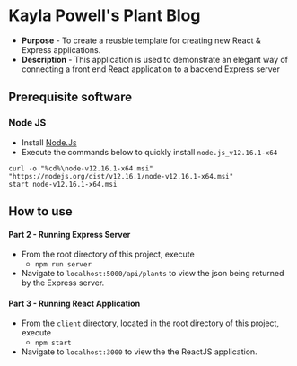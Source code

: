 # Kayla Powell's Plant Blog
* **Purpose** - To create a reusble template for creating new React & Express applications.
* **Description** - This application is used to demonstrate an elegant way of connecting a front end React application to a backend Express server

## Prerequisite software
### Node JS
* Install [Node.Js](https://nodejs.org/en/)
* Execute the commands below to quickly install `node.js_v12.16.1-x64`
```batch
curl -o "%cd%\node-v12.16.1-x64.msi" "https://nodejs.org/dist/v12.16.1/node-v12.16.1-x64.msi"
start node-v12.16.1-x64.msi
```

## How to use

#### Part 2 - Running Express Server
* From the root directory of this project, execute
  * `npm run server`
* Navigate to `localhost:5000/api/plants` to view the json being returned by the Express server.

#### Part 3 - Running React Application
* From the `client` directory, located in the root directory of this project, execute
  * `npm start`
* Navigate to `localhost:3000` to view the the ReactJS application.